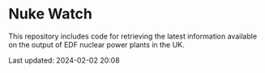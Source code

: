 # Nuke Watch

This repository includes code for retrieving the latest information available on the output of EDF nuclear power plants in the UK.

Last updated: 2024-02-02 20:08